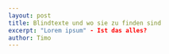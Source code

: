 ```yaml
---
layout: post
title: Blindtexte und wo sie zu finden sind
excerpt: "Lorem ipsum" - Ist das alles?
author: Timo
---
```


<!--stackedit_data:
eyJoaXN0b3J5IjpbLTE3OTAwMzE1NV19
-->